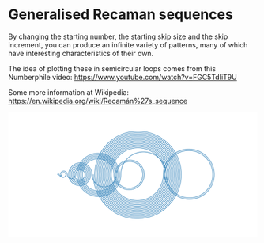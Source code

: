 # Generalised Recaman sequences

By changing the starting number, the starting skip size and the skip increment, 
you can produce an infinite variety of patterns, many of which have interesting 
characteristics of their own.

The idea of plotting these in semicircular loops comes from this Numberphile
video: https://www.youtube.com/watch?v=FGC5TdIiT9U

Some more information at Wikipedia: https://en.wikipedia.org/wiki/Recamán%27s_sequence

![Example 1](./examples/recaman.png)
